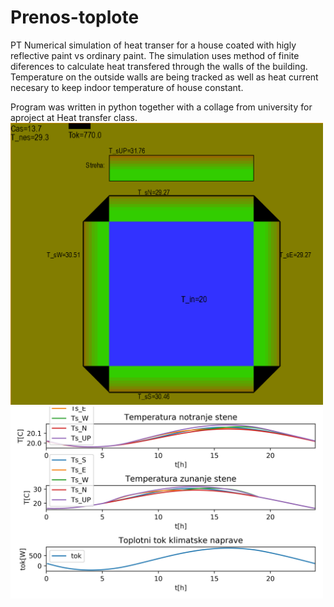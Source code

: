 # Prenos-toplote
PT
Numerical simulation of heat transer for a house coated with higly reflective paint vs ordinary paint. The simulation uses method of finite diferences to calculate heat transfered through the walls of the building. Temperature on the outside walls are being tracked as well as heat current necesary to keep indoor temperature of house constant.

Program was written in python together with a collage from university for aproject at Heat transfer class.
<img src="/Program_example.png" width="500">
<img src="/wall_temperature.jpg" width="500">

